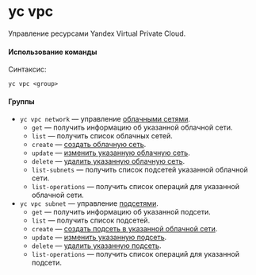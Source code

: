 # yc vpc

Управление ресурсами Yandex Virtual Private Cloud.

#### Использование команды

Синтаксис:

`yc vpc <group>`

#### Группы

- `yc vpc network` — управление [облачными сетями](../../../vpc/concepts/network.md#network).
    - `get` — получить информацию об указанной облачной сети.
    - `list` — получить список облачных сетей.
    - `create` — [создать облачную сеть](../../../vpc/operations/network-create.md).
    - `update` — [изменить указанную облачную сеть](../../../vpc/operations/network-update.md).
    - `delete` — [удалить указанную облачную сеть](../../../vpc/operations/network-delete.md).
    - `list-subnets` — получить список подсетей указанной облачной сети.
    - `list-operations` — получить список операций для указанной облачной сети.
- `yc vpc subnet` — управление [подсетями](../../../vpc/concepts/network.md#subnet).
    - `get` — получить информацию об указанной подсети.
    - `list` — получить список подсетей.
    - `create` — [создать подсеть в указанной облачной сети](../../../vpc/operations/subnet-create.md).
    - `update` — [изменить указанную подсеть](../../../vpc/operations/subnet-update.md).
    - `delete` — [удалить указанную подсеть](../../../vpc/operations/subnet-delete.md).
    - `list-operations` — получить список операций для указанной подсети.
